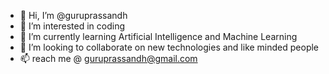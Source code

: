- 👋 Hi, I’m @guruprassandh
- 👀 I’m interested in coding 
- 🌱 I’m currently learning Artificial Intelligence and Machine Learning 
- 💞️ I’m looking to collaborate on new technologies and like minded people 
- 📫 reach me @ guruprassandh@gmail.com
<!---
guruprassandh/guruprassandh is a ✨ special ✨ repository because its `README.md` (this file) appears on your GitHub profile.
You can click the Preview link to take a look at your changes.
--->
